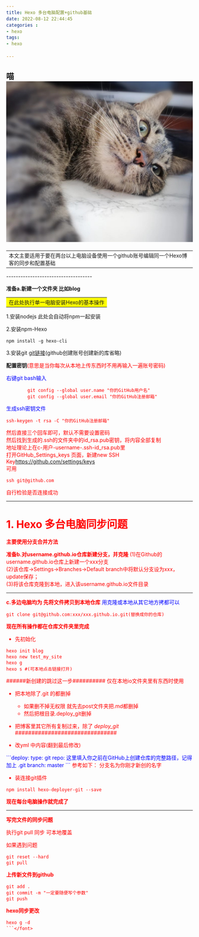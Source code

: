 ```yaml
---
title: Hexo 多台电脑配置+github基础
date: 2022-08-12 22:44:45
categories : 
- hexo
tags: 
- hexo

---
```

喵
![miao](./hexo%2Bgit%E5%9F%BA%E7%A1%80%E6%80%BB%E7%BB%93/%E5%BE%AE%E4%BF%A1%E5%9B%BE%E7%89%87_20220813230711.jpg)
----------------------------------------------
<table><tr><td bgcolor=white>
本文主要适用于要在两台以上电脑设备使用一个github账号编辑同一个Hexo博客的同步和配置基础
</td></tr></table>
------------------------------------

**准备a.新建一个文件夹 比如blog**

<table><tr><td bgcolor=yellow>在此处执行单一电脑安装Hexo的基本操作</td></tr></table>
1.安装nodejs
<https://nodejs.org/en/download/>
此处会自动将npm一起安装

2.安装npm-Hexo 

``` 
npm install -g hexo-cli 
```

3.安装git [git链接](https://git-scm.com/download/win)(github创建账号创建新的库省略)

**配置密钥**<font color = red>(意思是当你每次从本地上传东西时不用再输入一遍账号密码)

<font color = blue>右键git bash输入 </font> 

```
        git config --global user.name "你的GitHub用户名" 
        git config --global user.email "你的GitHub注册邮箱"
```

<font color = blue>生成ssh密钥文件</font> 
```
ssh-keygen -t rsa -C "你的GitHub注册邮箱"
```

然后直接三个回车即可，默认不需要设置密码  
然后找到生成的.ssh的文件夹中的id_rsa.pub密钥，将内容全部复制  
<font color = red>地址理论上在c-用户-username-.ssh-id_rsa.pub里</font>  
打开GitHub_Settings_keys 页面，新建new SSH Key<https://github.com/settings/keys>  
可用
 ```
ssh git@github.com 
```
自行检验是否连接成功  

--------------------------------------
# 1. Hexo 多台电脑同步问题
 
**主要使用分支合并方法**

**准备b.对username.github.io仓库新建分支，并克隆**
(1)在Github的username.github.io仓库上新建一个xxx分支  
(2)该仓库->Settings->Branches->Default branch中将默认分支设为xxx，update保存；  
(3)将该仓库克隆到本地，进入该username.github.io文件目录  

--------------------------------------------
**c.多边电脑均为 先将文件拷贝到本地仓库**
<font color = blue>用克隆或本地从其它地方拷都可以 </font> 
```
git clone git@github.com:xxx/xxx.github.io.git(替换成你的仓库)
```
**<font color = red>现在所有操作都在仓库文件夹里完成</font>**
- 先初始化
```
hexo init blog
hexo new test_my_site
hexo g 
hexo s #(可本地点击链接打开)
```

######新创建的跳过这一步##########
仅在本地io文件夹里有东西时使用
- 把本地除了.git 的都删掉  
    - 如果删不掉无权限 就先去post文件夹把.md都删掉  
    - 然后把根目录.deploy_git删掉
- 把博客里其它所有复制过来，除了 *deploy_git*
###############################

- <font color = red>改yml 中内容(翻到最后修改)</font>
<font color = blue>
```deploy:
type: git
repo: 这里填入你之前在GitHub上创建仓库的完整路径，记得加上 .git
branch: master
```</font>
参考如下：
分支名为你刚才新创的名字

- 装连接git插件
```
npm install hexo-deployer-git --save
```

 **<font color = red>现在每台电脑操作就完成了</font>**

------------------------------------------------
<font color = red>

**写完文件的同步问题**

执行git pull 同步 可本地覆盖

如果遇到问题
```
git reset --hard
git pull
```

**上传新文件到github**
```
git add .
git commit -m "一定要随便写个参数"
git push
```

**hexo同步更改**
```
hexo g -d
```</font>







